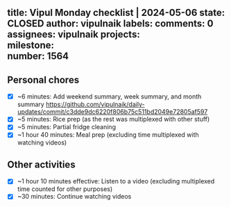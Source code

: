 title:	Vipul Monday checklist | 2024-05-06
state:	CLOSED
author:	vipulnaik
labels:	
comments:	0
assignees:	vipulnaik
projects:	
milestone:	
number:	1564
--
## Personal chores

- [x] ~6 minutes: Add weekend summary, week summary, and month summary https://github.com/vipulnaik/daily-updates/commit/c3dde9dc6220f806b75c511bd2049e72805af597
- [x] ~5 minutes: Rice prep (as the rest was multiplexed with other stuff)
- [x] ~5 minutes: Partial fridge cleaning
- [x] ~1 hour 40 minutes: Meal prep (excluding time multiplexed with watching videos)

## Other activities

- [x] ~1 hour 10 minutes effective: Listen to a video (excluding multiplexed time counted for other purposes)
- [x] ~30 minutes: Continue watching videos

